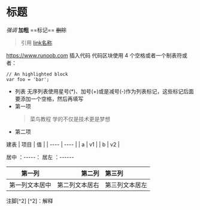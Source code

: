 # 标题
*强调*
**加粗**
==标记==
~~删除~~
> 引用
> [link名称](https://..)

<https://www.runoob.com>
插入代码
代码区块使用 4 个空格或者一个制表符或者：

```c/c++/java..
// An highlighted block
var foo = 'bar';
```
- 列表 无序列表使用星号(*)、加号(+)或是减号(-)作为列表标记，这些标记后面要添加一个空格，然后再填写
- 第一项
    > 菜鸟教程
    > 学的不仅是技术更是梦想
- 第二项

建表
| 项目 | 值   |
| ---- | ---- |
| a    | v1   |
| b    | v2   |

居中
：-----：
居左
：------

|     第一列     |         第二列 | 第三列         |
| :------------: | -------------: | :------------- |
| 第一列文本居中 | 第二列文本居右 | 第三列文本居左 |

注脚[^2]
[^2]：解释
